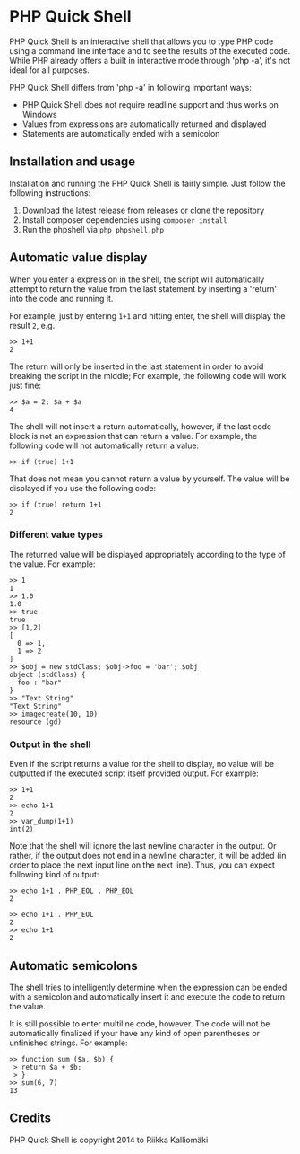 # PHP Quick Shell #

PHP Quick Shell is an interactive shell that allows you to type PHP code using
a command line interface and to see the results of the executed code. While PHP
already offers a built in interactive mode through 'php -a', it's not ideal for
all purposes.

PHP Quick Shell differs from 'php -a' in following important ways:

  * PHP Quick Shell does not require readline support and thus works on Windows
  * Values from expressions are automatically returned and displayed
  * Statements are automatically ended with a semicolon

## Installation and usage ##

Installation and running the PHP Quick Shell is fairly simple. Just follow
the following instructions:

  1. Download the latest release from releases or clone the repository
  2. Install composer dependencies using `composer install`
  3. Run the phpshell via `php phpshell.php`

## Automatic value display ##

When you enter a expression in the shell, the script will automatically attempt
to return the value from the last statement by inserting a 'return' into the
code and running it.

For example, just by entering `1+1` and hitting enter, the shell will display
the result `2`, e.g.

```
>> 1+1
2
```

The return will only be inserted in the last statement in order to avoid
breaking the script in the middle; For example, the following code will work
just fine:

```
>> $a = 2; $a + $a
4
```

The shell will not insert a return automatically, however, if the last code
block is not an expression that can return a value. For example, the following
code will not automatically return a value:

```
>> if (true) 1+1
```

That does not mean you cannot return a value by yourself. The value will be
displayed if you use the following code:

```
>> if (true) return 1+1
2
```

### Different value types ###

The returned value will be displayed appropriately according to the type of the
value. For example:

```
>> 1
1
>> 1.0
1.0
>> true
true
>> [1,2]
[
  0 => 1,
  1 => 2
]
>> $obj = new stdClass; $obj->foo = 'bar'; $obj
object (stdClass) {
  foo : "bar"
}
>> "Text String"
"Text String"
>> imagecreate(10, 10)
resource (gd)
```

### Output in the shell ###

Even if the script returns a value for the shell to display, no value will be
outputted if the executed script itself provided output. For example:

```
>> 1+1
2
>> echo 1+1
2
>> var_dump(1+1)
int(2)
```

Note that the shell will ignore the last newline character in the output. Or
rather, if the output does not end in a newline character, it will be added
(in order to place the next input line on the next line). Thus, you can expect
following kind of output:

```
>> echo 1+1 . PHP_EOL . PHP_EOL
2

>> echo 1+1 . PHP_EOL
2
>> echo 1+1
2
```

## Automatic semicolons ##

The shell tries to intelligently determine when the expression can be ended
with a semicolon and automatically insert it and execute the code to return
the value.

It is still possible to enter multiline code, however. The code will not be
automatically finalized if your have any kind of open parentheses or unfinished
strings. For example:

```
>> function sum ($a, $b) {
 > return $a + $b;
 > }
>> sum(6, 7)
13
```

## Credits ##

PHP Quick Shell is copyright 2014 to Riikka Kalliomäki
